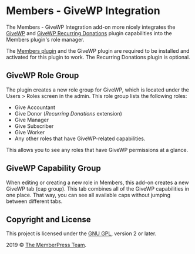 # Members - GiveWP Integration

The Members - GiveWP Integration add-on more nicely integrates the [GiveWP](https://givewp.com/) and [GiveWP Recurring Donations](https://givewp.com/addons/recurring-donations/) plugin capabilities into the Members plugin's role manager.

The [Members plugin](https://themehybrid.com/plugins/members) and the GiveWP plugin are required to be installed and activated for this plugin to work.  The Recurring Donations plugin is optional.

## GiveWP Role Group

The plugin creates a new role group for GiveWP, which is located under the Users > Roles screen in the admin.  This role group lists the following roles:

- Give Accountant
- Give Donor (_Recurring Donations_ extension)
- Give Manager
- Give Subscriber
- Give Worker
- Any other roles that have GiveWP-related capabilities.

This allows you to see any roles that have GiveWP permissions at a glance.

## GiveWP Capability Group

When editing or creating a new role in Members, this add-on creates a new GiveWP tab (cap group).  This tab combines all of the GiveWP capabilities in one place.  That way, you can see all available caps without jumping between different tabs.

## Copyright and License

This project is licensed under the [GNU GPL](http://www.gnu.org/licenses/old-licenses/gpl-2.0.html), version 2 or later.

2019 &copy; [The MemberPress Team](http://justintadlock.com).

